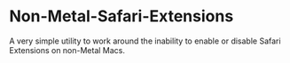 # Non-Metal-Safari-Extensions
A very simple utility to work around the inability to enable or disable Safari Extensions on non-Metal Macs.

